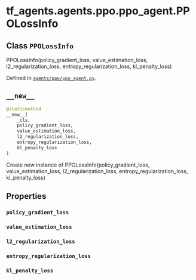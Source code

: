 <div itemscope itemtype="http://developers.google.com/ReferenceObject">
<meta itemprop="name" content="tf_agents.agents.ppo.ppo_agent.PPOLossInfo" />
<meta itemprop="path" content="Stable" />
<meta itemprop="property" content="policy_gradient_loss"/>
<meta itemprop="property" content="value_estimation_loss"/>
<meta itemprop="property" content="l2_regularization_loss"/>
<meta itemprop="property" content="entropy_regularization_loss"/>
<meta itemprop="property" content="kl_penalty_loss"/>
<meta itemprop="property" content="__new__"/>
</div>

# tf_agents.agents.ppo.ppo_agent.PPOLossInfo

## Class `PPOLossInfo`

PPOLossInfo(policy_gradient_loss, value_estimation_loss, l2_regularization_loss, entropy_regularization_loss, kl_penalty_loss)





Defined in [`agents/ppo/ppo_agent.py`](https://github.com/tensorflow/agents/tree/master/tf_agents/agents/ppo/ppo_agent.py).

<!-- Placeholder for "Used in" -->


<h2 id="__new__"><code>__new__</code></h2>

``` python
@staticmethod
__new__(
    _cls,
    policy_gradient_loss,
    value_estimation_loss,
    l2_regularization_loss,
    entropy_regularization_loss,
    kl_penalty_loss
)
```

Create new instance of PPOLossInfo(policy_gradient_loss, value_estimation_loss, l2_regularization_loss, entropy_regularization_loss, kl_penalty_loss)



## Properties

<h3 id="policy_gradient_loss"><code>policy_gradient_loss</code></h3>



<h3 id="value_estimation_loss"><code>value_estimation_loss</code></h3>



<h3 id="l2_regularization_loss"><code>l2_regularization_loss</code></h3>



<h3 id="entropy_regularization_loss"><code>entropy_regularization_loss</code></h3>



<h3 id="kl_penalty_loss"><code>kl_penalty_loss</code></h3>





